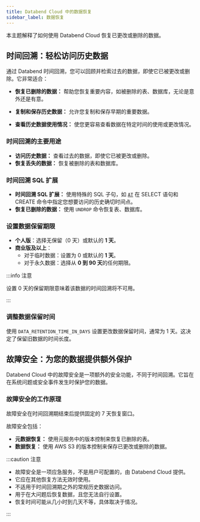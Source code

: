 ```yaml
---
title: Databend Cloud 中的数据恢复
sidebar_label: 数据恢复
---
```


本主题解释了如何使用 Databend Cloud 恢复已更改或删除的数据。

## 时间回溯：轻松访问历史数据

通过 Databend 时间回溯，您可以回顾并检索过去的数据，即使它已被更改或删除。它非常适合：

- **恢复已删除的数据：** 帮助您恢复重要内容，如被删除的表、数据库，无论是意外还是有意。

- **复制和保存历史数据：** 允许您复制和保存早期的重要数据。

- **查看历史数据使用情况：** 使您更容易查看数据在特定时间的使用或更改情况。

### 时间回溯的主要用途

- **访问历史数据：** 查看过去的数据，即使它已被更改或删除。
- **恢复丢失的数据：** 恢复被删除的表和数据库。

### 时间回溯 SQL 扩展

- **时间回溯 SQL 扩展：** 使用特殊的 SQL 子句，如 [`AT`](/sql/sql-commands/query-syntax/query-at) 在 SELECT 语句和 CREATE 命令中指定您想要访问的历史确切时间点。
- **恢复已删除的数据：** 使用 `UNDROP` 命令恢复表、数据库。

### 设置数据保留期限

- **个人版**：选择无保留（0 天）或默认的 **1 天**。
- **商业版及以上**：
  - 对于临时数据：设置为 0 或默认的 **1 天**。
  - 对于永久数据：选择从 **0 到 90 天**的任何期限。

:::info 注意

设置 0 天的保留期限意味着该数据的时间回溯将不可用。

:::

### 调整数据保留时间

使用 `DATA_RETENTION_TIME_IN_DAYS` 设置更改数据保留时间，通常为 1 天。这决定了保留旧数据的时间长度。

## 故障安全：为您的数据提供额外保护

Databend Cloud 中的故障安全是一项额外的安全功能，不同于时间回溯。它旨在在系统问题或安全事件发生时保护您的数据。

### 故障安全的工作原理

故障安全在时间回溯期结束后提供固定的 7 天恢复窗口。

故障安全包括：

- **元数据恢复：** 使用元服务中的版本控制来恢复已删除的表。
- **数据恢复：** 使用 AWS S3 的版本控制来保存已更改或删除的数据。

:::caution 注意

- 故障安全是一项应急服务，不是用户可配置的，由 Databend Cloud 提供。
- 它应在其他恢复方法无效时使用。
- 不适用于时间回溯期之外的常规历史数据访问。
- 用于在大问题后恢复数据，且您无法自行设置。
- 恢复时间可能从几小时到几天不等，具体取决于情况。

:::